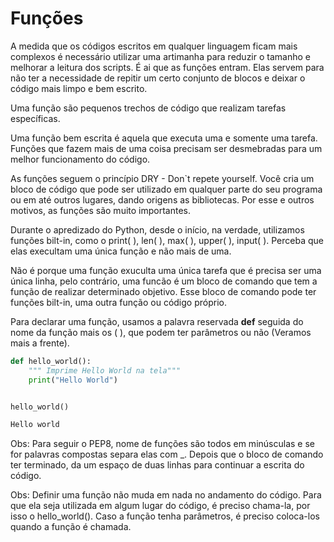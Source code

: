 # Funções

A medida que os códigos escritos em qualquer linguagem ficam mais complexos é necessário utilizar uma artimanha para reduzir o tamanho e melhorar a leitura dos scripts. É ai que as funções entram. Elas servem para não ter a necessidade de repitir um certo conjunto de blocos e deixar o código mais limpo e bem escrito.

Uma função são pequenos trechos de código que realizam tarefas específicas.

Uma função bem escrita é aquela que executa uma e somente uma tarefa. Funções que fazem mais de uma coisa precisam ser desmebradas para um melhor funcionamento do código.

As funções seguem o princípio DRY - Don`t repete yourself. Você cria um bloco de código que pode ser utilizado em qualquer parte do seu programa ou em até outros lugares, dando origens as bibliotecas. Por esse e outros motivos, as funções são muito importantes.

Durante o apredizado do Python, desde o início, na verdade, utilizamos funções bilt-in, como o print( ), len( ), max( ), upper( ), input( ). Perceba que elas execultam uma única função e não mais de uma.

Não é porque uma função exuculta uma única tarefa que é precisa ser uma única linha, pelo contrário, uma funcão é um bloco de comando que tem a função de realizar determinado objetivo. Esse bloco de comando pode ter funções bilt-in, uma outra função ou código próprio.

Para declarar uma função, usamos a palavra reservada **def** seguida do nome da função mais os ( ), que podem ter parâmetros ou não (Veramos mais a frente).

```python
def hello_world():
    """ Imprime Hello World na tela"""
    print("Hello World")


hello_world()

```

```python
Hello world
```

Obs: Para seguir o PEP8, nome de funções são todos em minúsculas e se for palavras compostas separa elas com _. Depois que o bloco de comando ter terminado, da um espaço de duas linhas para continuar a escrita do código.

Obs: Definir uma função não muda em nada no andamento do código. Para que ela seja utilizada em algum lugar do código, é preciso chama-la, por isso o hello_world(). Caso a função tenha parâmetros, é preciso coloca-los quando a função é chamada.
